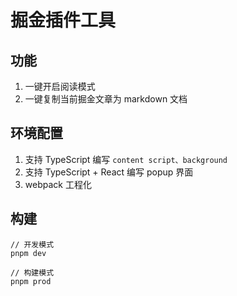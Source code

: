 # 掘金插件工具

## 功能

1. 一键开启阅读模式
2. 一键复制当前掘金文章为 markdown 文档

## 环境配置

1. 支持 TypeScript 编写 `content script、background`
2. 支持 TypeScript + React 编写 popup 界面
3. webpack 工程化

## 构建

```
// 开发模式
pnpm dev

// 构建模式
pnpm prod
```
